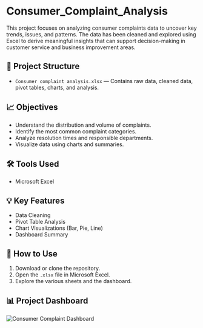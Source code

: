 # Consumer_Complaint_Analysis


This project focuses on analyzing consumer complaints data to uncover key trends, issues, and patterns. The data has been cleaned and explored using Excel to derive meaningful insights that can support decision-making in customer service and business improvement areas.

## 📂 Project Structure

- `Consumer complaint analysis.xlsx` — Contains raw data, cleaned data, pivot tables, charts, and analysis.

## 📈 Objectives

- Understand the distribution and volume of complaints.
- Identify the most common complaint categories.
- Analyze resolution times and responsible departments.
- Visualize data using charts and summaries.

## 🛠️ Tools Used

- Microsoft Excel

## 💡 Key Features

- Data Cleaning
- Pivot Table Analysis
- Chart Visualizations (Bar, Pie, Line)
- Dashboard Summary

## 📝 How to Use

1. Download or clone the repository.
2. Open the `.xlsx` file in Microsoft Excel.
3. Explore the various sheets and the dashboard.

## 📊 Project Dashboard

![Consumer Complaint Dashboard](dashboard.png)


